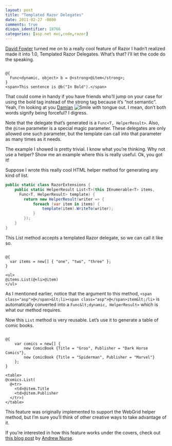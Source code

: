 ```yaml
---
layout: post
title: "Templated Razor Delegates"
date: 2011-02-27 -0800
comments: true
disqus_identifier: 18766
categories: [asp.net mvc,code,razor]
---
```

[David Fowler](http://weblogs.asp.net/davidfowler/ "Fowler's Blog") turned me on to a really cool feature of Razor I hadn’t realized made it into 1.0, Templated Razor Delegates. What’s that? I’ll let the code do the speaking.

<pre class="csharpcode"><code>
<span class="asp">@</span>{
  Func&lt;dynamic, <span class="kwrd">object</span>&gt; b = @&lt;strong&gt;@item&lt;/strong&gt;;
}
<span class="kwrd">&lt;</span><span class="html">span</span><span class="kwrd">&gt;</span>This sentence is <span class="asp">@</span>b("In Bold").<span class="kwrd">&lt;/</span><span class="html">span</span><span class="kwrd">&gt;
</code></pre>

That could come in handy if you have friends who’ll jump on your case for using the bold tag instead of the strong tag because it’s “not semantic”. Yeah, I’m looking at you [Damian](http://damianedwards.wordpress.com/ "Damian") ![Smile with tongue
out](http://haacked.com/images/haacked_com/WindowsLiveWriter/Templated-Razor-Delegates_C83C/wlEmoticon-smilewithtongueout_2.png).
I mean, don’t both words signify being forceful? I digress.

Note that the delegate that’s generated is a `Func<T, HelperResult>`. Also, the `@item` parameter is a special magic parameter. These
delegates are only allowed one such parameter, but the template can call into that parameter as many times as it needs.

The example I showed is pretty trivial. I know what you’re thinking. Why not use a helper? Show me an example where this is really useful. Ok, you got it!

Suppose I wrote this really cool HTML helper method for generating any kind of list.

```csharp
public static class RazorExtensions {
    public static HelperResult List<T>(this IEnumerable<T> items, 
      Func<T, HelperResult> template) {
        return new HelperResult(writer => {
            foreach (var item in items) {
                template(item).WriteTo(writer);
            }
        });
    }
}
```

This List method accepts a templated Razor delegate, so we can call it like so.

<pre class="csharpcode"><code>
<span class="asp">@</span>{
  var items = new[] { "one", "two", "three" };
}

&lt;ul>
<span class="asp">@</span>items.List(<span class="asp">@</span>&lt;li>@item</li>)
&lt;/ul>
</code></pre>

As I mentioned earlier, notice that the argument to this method, `<span class="asp">@</span>&lt;li><span class="asp">@</span>item&lt;/li>` is automatically converted into a `Func&lt;dynamic, HelperResult>` which is what our method requires.

Now this `List` method is very reusable. Let’s use it to generate a table of comic books.

<pre><code>
<span class="asp">@</span>{
    <span class="kwrd">var</span> comics = new[] { 
        <span class="kwrd">new</span> ComicBook {Title = "Groo", Publisher = "Dark Horse Comics"},
        <span class="kwrd">new</span> ComicBook {Title = "Spiderman", Publisher = "Marvel"}
    };
}

&lt;table>
@comics.List(
  @&lt;tr>
    &lt;td><span class="asp">@</span>item.Title</td>
    &lt;td><span class="asp">@</span>item.Publisher</td>
  &lt;/tr>)
&lt;/table>
</code></pre>

This feature was originally implemented to support the WebGrid helper method, but I’m sure you’ll think of other creative ways to take
advantage of it.

If you’re interested in how this feature works under the covers, check out [this blog post](http://vibrantcode.com/blog/2010/8/2/inside-razor-part-3-templates.html "Insider Razor Templates Part 3") by [Andrew Nurse](http://vibrantcode.com/blog/ "met friend co-worker").

